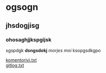 # ogsogn
## jhsdogjisg
### ohosaghjjkspgijsk
sgspdgk **dsngsdokj** *morjes moi* ksopgsdkgpo

[komentorivi.txt](https://github.com/Jusq17/ot-harjoitustyo/blob/master/laskarit/viikko1/komentorivi.txt)
<br />
[gitlog.txt](https://github.com/Jusq17/ot-harjoitustyo/blob/master/laskarit/viikko1/gitlog.txt)
